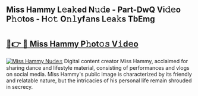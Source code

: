 ## Miss Hammy L𝚎a𝚔ed N𝚞𝚍e - Part-DwQ Vi𝚍𝚎o P𝚑𝚘tos - H𝚘𝚝 O𝚗𝚕yf𝚊ns L𝚎a𝚔s TbEmg

# <h2><a href="http://kfcdz3.oniu.top/?m=Miss+Hammy">🔗👉 🔴 Miss Hammy P𝚑ot𝚘𝚜 V𝚒d𝚎o</a></h2>

[![Miss Hammy Nu𝚍e𝚜](https://i.imgur.com/0qMVB7G.gif)](http://kfcdz3.oniu.top/?m=Miss+Hammy)
Digital content creator Miss Hammy, acclaimed for sharing dance and lifestyle material, consisting of performances and vlogs on social media. Miss Hammy's public image is characterized by its friendly and relatable nature, but the intricacies of his personal life remain shrouded in secrecy.  
